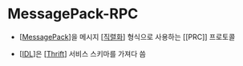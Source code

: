 # MessagePack-RPC

- [[MessagePack]]을 메시지 [[직렬화]] 형식으로 사용하는 [[PRC]] 프로토콜

- [[IDL]]은 [[Thrift]] 서비스 스키마를 가져다 씀

[//begin]: # "Autogenerated link references for markdown compatibility"
[MessagePack]: MessagePack "MessagePack"
[직렬화]: 직렬화 "직렬화"
[IDL]: IDL "IDL: Interface Definition Language"
[Thrift]: Thrift "Apache Thrift"
[//end]: # "Autogenerated link references"